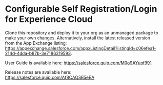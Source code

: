 # Configurable Self Registration/Login for Experience Cloud

Clone this repository and deploy it to your org as an unmanaged package to make your own changes. Alternatively, install the latest released version from the App Exchange listing: https://appexchange.salesforce.com/appxListingDetail?listingId=c06efea1-214d-4dda-b87b-3e7186319593.

User Guide is available here: https://salesforce.quip.com/M0o9AYupf991

Release notes are available here: https://salesforce.quip.com/Af8CAQSB5eEA


